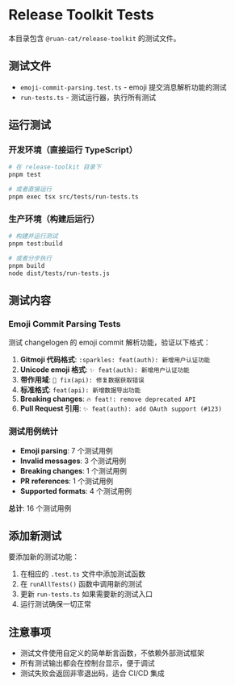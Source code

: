 # Release Toolkit Tests

本目录包含 `@ruan-cat/release-toolkit` 的测试文件。

## 测试文件

- `emoji-commit-parsing.test.ts` - emoji 提交消息解析功能的测试
- `run-tests.ts` - 测试运行器，执行所有测试

## 运行测试

### 开发环境（直接运行 TypeScript）

```bash
# 在 release-toolkit 目录下
pnpm test

# 或者直接运行
pnpm exec tsx src/tests/run-tests.ts
```

### 生产环境（构建后运行）

```bash
# 构建并运行测试
pnpm test:build

# 或者分步执行
pnpm build
node dist/tests/run-tests.js
```

## 测试内容

### Emoji Commit Parsing Tests

测试 changelogen 的 emoji commit 解析功能，验证以下格式：

1. **Gitmoji 代码格式**: `:sparkles: feat(auth): 新增用户认证功能`
2. **Unicode emoji 格式**: `✨ feat(auth): 新增用户认证功能`
3. **带作用域**: `🐞 fix(api): 修复数据获取错误`
4. **标准格式**: `feat(api): 新增数据导出功能`
5. **Breaking changes**: `🔥 feat!: remove deprecated API`
6. **Pull Request 引用**: `✨ feat(auth): add OAuth support (#123)`

### 测试用例统计

- **Emoji parsing**: 7 个测试用例
- **Invalid messages**: 3 个测试用例  
- **Breaking changes**: 1 个测试用例
- **PR references**: 1 个测试用例
- **Supported formats**: 4 个测试用例

**总计**: 16 个测试用例

## 添加新测试

要添加新的测试功能：

1. 在相应的 `.test.ts` 文件中添加测试函数
2. 在 `runAllTests()` 函数中调用新的测试
3. 更新 `run-tests.ts` 如果需要新的测试入口
4. 运行测试确保一切正常

## 注意事项

- 测试文件使用自定义的简单断言函数，不依赖外部测试框架
- 所有测试输出都会在控制台显示，便于调试
- 测试失败会返回非零退出码，适合 CI/CD 集成